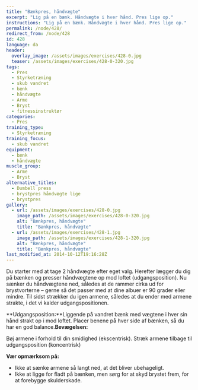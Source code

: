```yaml
---
title: "Bænkpres, håndvægte"
excerpt: "Lig på en bænk. Håndvægte i hver hånd. Pres lige op."
instructions: "Lig på en bænk. Håndvægte i hver hånd. Pres lige op."
permalink: /node/428/
redirect_from: /node/428
id: 428
language: da
header:
  overlay_image: /assets/images/exercises/428-0.jpg
  teaser: /assets/images/exercises/428-0-320.jpg
tags:
  - Pres
  - Styrketræning
  - skub vandret
  - bænk
  - håndvægte
  - Arme
  - Bryst
  - fitnessinstruktør
categories:
  - Pres
training_type: 
  - Styrketræning
training_focus: 
  - skub vandret
equipment:
  - bænk
  - håndvægte
muscle_group:
  - Arme
  - Bryst
alternative_titles:
  - Dumbell press
  - brystpres håndvægte lige
  - brystpres
gallery:
  - url: /assets/images/exercises/428-0.jpg
    image_path: /assets/images/exercises/428-0-320.jpg
    alt: "Bænkpres, håndvægte"
    title: "Bænkpres, håndvægte"
  - url: /assets/images/exercises/428-1.jpg
    image_path: /assets/images/exercises/428-1-320.jpg
    alt: "Bænkpres, håndvægte"
    title: "Bænkpres, håndvægte"
last_modified_at: 2014-10-12T19:16:28Z
---
```


Du starter med at tage 2 håndvægte efter eget valg. Herefter lægger du dig på bænken og presser håndvægtene op mod loftet (udgangsposition). Nu sænker du håndvægtene ned, således at de rammer cirka ud for brystvorterne – gerne så det passer med at dine albuer er 90 grader eller mindre. Til sidst strækker du igen armene, således at du ender med armene strakte, i det vi kalder udgangspositionen.

**Udgangsposition:**Liggende på vandret bænk med vægtene i hver sin hånd strakt op i mod loftet. Placer benene på hver side af bænken, så du har en god balance.**Bevægelsen:**

Bøj armene i forhold til din smidighed (ekscentrisk). Stræk armene tilbage til udgangsposition (koncentrisk)

**Vær opmærksom på:**

- Ikke at sænke armene så langt ned, at det bliver ubehageligt.
- Ikke at ligge for fladt på bænken, men sørg for at skyd brystet frem, for at forebygge skulderskade.
